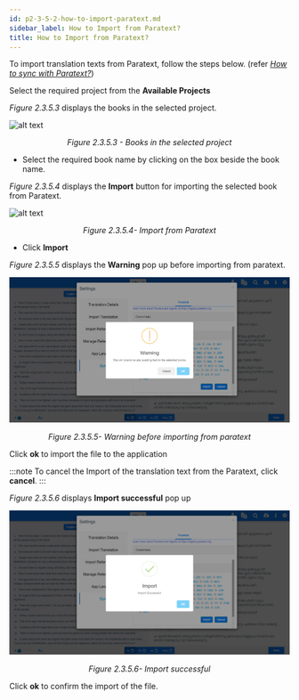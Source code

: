```yaml
---
id: p2-3-5-2-how-to-import-paratext.md
sidebar_label: How to Import from Paratext?
title: How to Import from Paratext?
---
```


To import translation texts from Paratext, follow the steps below.
(refer [*How to sync with Paratext?*](p2-3-5-1-how-to-sync.md))

Select the required project from the **Available Projects**

_Figure 2.3.5.3_ displays the books in the selected project.

![alt text](../../../../../static/AutographaLiveImages/Settings/books-in-the-selected-project-fig-2.3.5.3.jpg 'Books in the selected project')
<div align="center"style="font-style: italic;">Figure 2.3.5.3 - Books in the selected project</div>

-   Select the required book name by clicking on the box beside the book name.

_Figure 2.3.5.4_ displays the **Import** button for importing the selected book from Paratext.

![alt text](../../../../../static/AutographaLiveImages/Settings/import-from-paratext-fig-2.3.5.4.jpg 'Import from Paratext')
<div align="center"style="font-style: italic;">Figure 2.3.5.4- Import from Paratext</div>

-   Click **Import**

_Figure 2.3.5.5_ displays the **Warning** pop up before importing from paratext.

![alt text](../../../../../static/AutographaLiveImages/Settings/warning-before-importing-from-paratext-fig-2.3.5.5.jpg 'Warning before importing from paratext')
<div align="center"style="font-style: italic;">Figure 2.3.5.5- Warning before importing from paratext</div>

Click **ok** to import the file to the application

:::note
To cancel the Import of the translation text from the Paratext, click **cancel**.
:::

_Figure 2.3.5.6_ displays **Import successful** pop up

![alt text](../../../../../static/AutographaLiveImages/Settings/successfully-imported-from-paratext-fig-2.3.5.6.jpg 'Import successful')
<div align="center"style="font-style: italic;">Figure 2.3.5.6- Import successful</div>

Click **ok** to confirm the import of the file.
